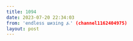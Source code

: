 ```yaml
---
title: 1094
date: 2023-07-20 22:34:03
from: 'endless шизing ⍼' (channel1162404975)
layout: post
---
```



